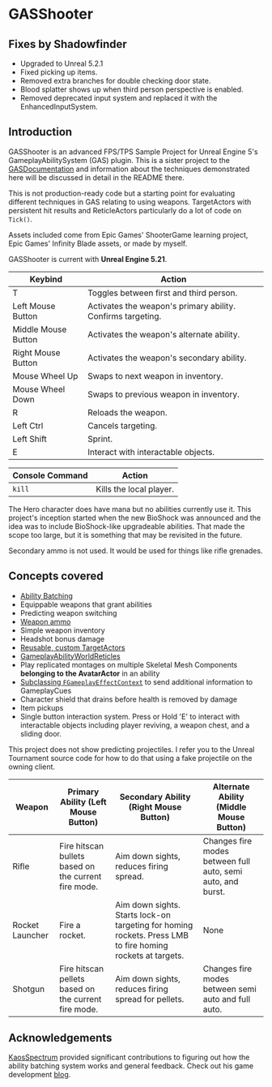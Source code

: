# GASShooter

## Fixes by Shadowfinder

* Upgraded to Unreal 5.2.1
* Fixed picking up items.
* Removed extra branches for double checking door state.
* Blood splatter shows up when third person perspective is enabled.
* Removed deprecated input system and replaced it with the EnhancedInputSystem.

## Introduction

GASShooter is an advanced FPS/TPS Sample Project for Unreal Engine 5's GameplayAbilitySystem (GAS) plugin. This is a sister project to the [GASDocumentation](https://github.com/tranek/GASDocumentation) and information about the techniques demonstrated here will be discussed in detail in the README there.

This is not production-ready code but a starting point for evaluating different techniques in GAS relating to using weapons. TargetActors with persistent hit results and ReticleActors particularly do a lot of code on `Tick()`.

Assets included come from Epic Games' ShooterGame learning project, Epic Games' Infinity Blade assets, or made by myself.

GASShooter is current with **Unreal Engine 5.21**.

| Keybind             | Action                                                      |
| ------------------- | ----------------------------------------------------------- |
| T                   | Toggles between first and third person.                     |
| Left Mouse Button   | Activates the weapon's primary ability. Confirms targeting. |
| Middle Mouse Button | Activates the weapon's alternate ability.                   |
| Right Mouse Button  | Activates the weapon's secondary ability.                   |
| Mouse Wheel Up      | Swaps to next weapon in inventory.                          |
| Mouse Wheel Down    | Swaps to previous weapon in inventory.                      |
| R                   | Reloads the weapon.                                         |
| Left Ctrl           | Cancels targeting.                                          |
| Left Shift          | Sprint.                                                     |
| E                   | Interact with interactable objects.                         |

| Console Command | Action                  |
| --------------- | ----------------------- |
| `kill`          | Kills the local player. |

The Hero character does have mana but no abilities currently use it. This project's inception started when the new BioShock was announced and the idea was to include BioShock-like upgradeable abilities. That made the scope too large, but it is something that may be revisited in the future.

Secondary ammo is not used. It would be used for things like rifle grenades.

## Concepts covered

* [Ability Batching](https://github.com/tranek/GASDocumentation#concepts-ga-batching)
* Equippable weapons that grant abilities
* Predicting weapon switching
* [Weapon ammo](https://github.com/tranek/GASDocumentation#concepts-as-design-itemattributes)
* Simple weapon inventory
* Headshot bonus damage
* [Reusable, custom TargetActors](https://github.com/tranek/GASDocumentation#concepts-targeting-actors)
* [GameplayAbilityWorldReticles](https://github.com/tranek/GASDocumentation#concepts-targeting-reticles)
* Play replicated montages on multiple Skeletal Mesh Components **belonging to the AvatarActor** in an ability
* [Subclassing `FGameplayEffectContext`](https://github.com/tranek/GASDocumentation#concepts-ge-context) to send additional information to GameplayCues
* Character shield that drains before health is removed by damage
* Item pickups
* Single button interaction system. Press or Hold 'E' to interact with interactable objects including player reviving, a weapon chest, and a sliding door.

This project does not show predicting projectiles. I refer you to the Unreal Tournament source code for how to do that using a fake projectile on the owning client.

| Weapon          | Primary Ability (Left Mouse Button)                  | Secondary Ability (Right Mouse Button)                                                                     | Alternate Ability (Middle Mouse Button)                     |
| --------------- | ---------------------------------------------------- | ---------------------------------------------------------------------------------------------------------- | ----------------------------------------------------------- |
| Rifle           | Fire hitscan bullets based on the current fire mode. | Aim down sights, reduces firing spread.                                                                    | Changes fire modes between full auto, semi auto, and burst. |
| Rocket Launcher | Fire a rocket.                                       | Aim down sights. Starts lock-on targeting for homing rockets. Press LMB to fire homing rockets at targets. | None                                                        |
| Shotgun         | Fire hitscan pellets based on the current fire mode. | Aim down sights, reduces firing spread for pellets.                                                        | Changes fire modes between semi auto and full auto.         |

## Acknowledgements

[KaosSpectrum](https://github.com/KaosSpectrum) provided significant contributions to figuring out how the ability batching system works and general feedback. Check out his game development [blog](https://www.thegames.dev/).